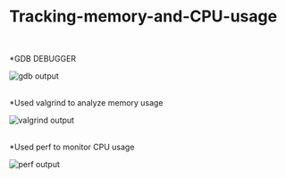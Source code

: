 # Tracking-memory-and-CPU-usage
<br>

*GDB DEBUGGER
<br>

![gdb output](https://github.com/Arunprasath2003/Tracking-memory-and-CPU-usage/assets/98107416/b6de49f8-7bc1-45bb-ab7f-cbdd364a2eaa)

<br>
*Used valgrind to analyze memory usage
<br>

![valgrind output](https://github.com/Arunprasath2003/Tracking-memory-and-CPU-usage/assets/98107416/bc216666-71f0-4fdf-b3e0-662b4d0e2f7b)

<br>
*Used perf to monitor CPU usage
<br>

![perf output](https://github.com/Arunprasath2003/Tracking-memory-and-CPU-usage/assets/98107416/fdc1c0fc-f156-4eca-a162-2c1a1376cad2)

<br>
